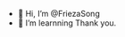 - 👋 Hi, I’m @FriezaSong
- 👀 I’m learnning
Thank you.


<!---
FriezaSong/FriezaSong is a ✨ special ✨ repository because its `README.md` (this file) appears on your GitHub profile.
You can click the Preview link to take a look at your changes.
--->
